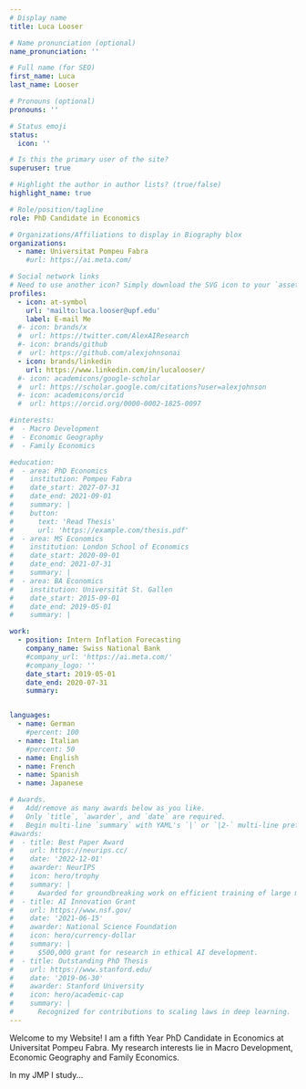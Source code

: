 ```yaml
---
# Display name
title: Luca Looser

# Name pronunciation (optional)
name_pronunciation: ''

# Full name (for SEO)
first_name: Luca
last_name: Looser

# Pronouns (optional)
pronouns: ''

# Status emoji
status:
  icon: ''

# Is this the primary user of the site?
superuser: true

# Highlight the author in author lists? (true/false)
highlight_name: true

# Role/position/tagline
role: PhD Candidate in Economics

# Organizations/Affiliations to display in Biography blox
organizations:
  - name: Universitat Pompeu Fabra
    #url: https://ai.meta.com/

# Social network links
# Need to use another icon? Simply download the SVG icon to your `assets/media/icons/` folder.
profiles:
  - icon: at-symbol
    url: 'mailto:luca.looser@upf.edu'
    label: E-mail Me
  #- icon: brands/x
  #  url: https://twitter.com/AlexAIResearch
  #- icon: brands/github
  #  url: https://github.com/alexjohnsonai
  - icon: brands/linkedin
    url: https://www.linkedin.com/in/lucalooser/
  #- icon: academicons/google-scholar
  #  url: https://scholar.google.com/citations?user=alexjohnson
  #- icon: academicons/orcid
  #  url: https://orcid.org/0000-0002-1825-0097

#interests:
#  - Macro Development
#  - Economic Geography
#  - Family Economics

#education:
#  - area: PhD Economics
#    institution: Pompeu Fabra
#    date_start: 2027-07-31
#    date_end: 2021-09-01
#    summary: |
#    button:
#      text: 'Read Thesis'
#      url: 'https://example.com/thesis.pdf'
#  - area: MS Economics
#    institution: London School of Economics
#    date_start: 2020-09-01
#    date_end: 2021-07-31
#    summary: |
#  - area: BA Economics
#    institution: Universität St. Gallen
#    date_start: 2015-09-01
#    date_end: 2019-05-01
#    summary: |

work:
  - position: Intern Inflation Forecasting
    company_name: Swiss National Bank
    #company_url: 'https://ai.meta.com/'
    #company_logo: ''
    date_start: 2019-05-01
    date_end: 2020-07-31
    summary: 


languages:
  - name: German
    #percent: 100
  - name: Italian
    #percent: 50
  - name: English
  - name: French
  - name: Spanish
  - name: Japanese 

# Awards.
#   Add/remove as many awards below as you like.
#   Only `title`, `awarder`, and `date` are required.
#   Begin multi-line `summary` with YAML's `|` or `|2-` multi-line prefix and indent 2 spaces below.
#awards:
#  - title: Best Paper Award
#    url: https://neurips.cc/
#    date: '2022-12-01'
#    awarder: NeurIPS
#    icon: hero/trophy
#    summary: |
#      Awarded for groundbreaking work on efficient training of large models.
#  - title: AI Innovation Grant
#    url: https://www.nsf.gov/
#    date: '2021-06-15'
#    awarder: National Science Foundation
#    icon: hero/currency-dollar
#    summary: |
#      $500,000 grant for research in ethical AI development.
#  - title: Outstanding PhD Thesis
#    url: https://www.stanford.edu/
#    date: '2019-06-30'
#    awarder: Stanford University
#    icon: hero/academic-cap
#    summary: |
#      Recognized for contributions to scaling laws in deep learning.
---
```


Welcome to my Website! I am a fifth Year PhD Candidate in Economics at Universitat Pompeu Fabra. My research interests lie in Macro Development, Economic Geography and Family Economics. 

In my JMP I study...
